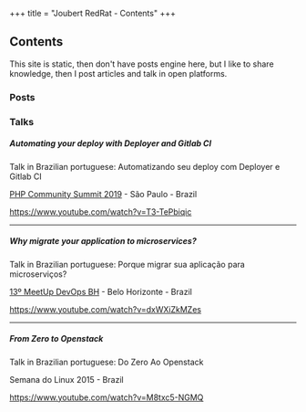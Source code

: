 +++
title = "Joubert RedRat - Contents"
+++

## Contents

This site is static, then don't have posts engine here, but I like to share knowledge, then I post articles and talk in open platforms.

### Posts

### Talks

##### Automating your deploy with Deployer and Gitlab CI

Talk in Brazilian portuguese: Automatizando seu deploy com Deployer e Gitlab CI

<a href="https://php.locaweb.com.br/" target="_blank">PHP Community Summit 2019</a> - São Paulo - Brazil

<a href="https://www.youtube.com/watch?v=T3-TePbiqic" target="_blank">https://www.youtube.com/watch?v=T3-TePbiqic</a>

---

##### Why migrate your application to microservices?

Talk in Brazilian portuguese: Porque migrar sua aplicação para microserviços?

<a href="https://www.meetup.com/pt-BR/DevOps-Belo-Horizonte/events/253566798/" target="_blank">13º MeetUp DevOps BH</a> - Belo Horizonte - Brazil

<a href="https://www.youtube.com/watch?v=dxWXiZkMZes" target="_blank">https://www.youtube.com/watch?v=dxWXiZkMZes</a>

---

##### From Zero to Openstack

Talk in Brazilian portuguese: Do Zero Ao Openstack

Semana do Linux 2015 - Brazil

<a href="https://www.youtube.com/watch?v=M8txc5-NGMQ" target="_blank">https://www.youtube.com/watch?v=M8txc5-NGMQ</a>
